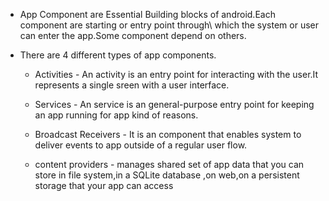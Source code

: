 - App Component are Essential Building blocks of android.Each component are starting or entry point through\ which the system or user can enter the app.Some component depend on others.

- There are 4 different types of app components.

	- Activities - An activity is an entry point for interacting with the user.It represents a single sreen with a user interface.

	- Services - An service is an general-purpose entry point for keeping an app running for app kind of reasons.

  	- Broadcast Receivers - It is an component that enables system to deliver events to app outside of a regular user flow.

	- content providers - manages shared set of app data that you can store in file system,in a SQLite database ,on web,on a persistent storage that your app can access
